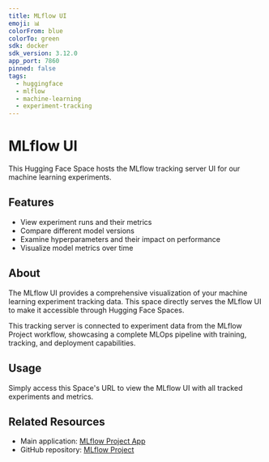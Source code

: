 ```yaml
---
title: MLflow UI
emoji: 📊
colorFrom: blue
colorTo: green
sdk: docker
sdk_version: 3.12.0
app_port: 7860
pinned: false
tags:
  - huggingface
  - mlflow
  - machine-learning
  - experiment-tracking
---
```


# MLflow UI

This Hugging Face Space hosts the MLflow tracking server UI for our machine learning experiments.

## Features

- View experiment runs and their metrics
- Compare different model versions
- Examine hyperparameters and their impact on performance
- Visualize model metrics over time

## About

The MLflow UI provides a comprehensive visualization of your machine learning experiment tracking data. This space directly serves the MLflow UI to make it accessible through Hugging Face Spaces.

This tracking server is connected to experiment data from the MLflow Project workflow, showcasing a complete MLOps pipeline with training, tracking, and deployment capabilities.

## Usage

Simply access this Space's URL to view the MLflow UI with all tracked experiments and metrics.

## Related Resources

- Main application: [MLflow Project App](https://huggingface.co/spaces/{username}/mlflow-project-app)
- GitHub repository: [MLflow Project](https://github.com/{username}/MLflow_Project) 
